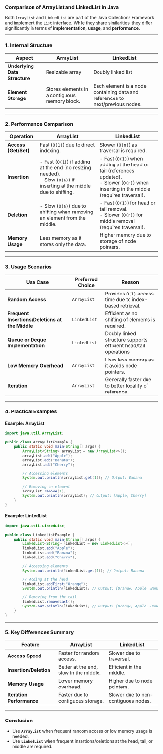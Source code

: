 ### **Comparison of ArrayList and LinkedList in Java**

Both `ArrayList` and `LinkedList` are part of the Java Collections Framework and implement the `List` interface. While they share similarities, they differ significantly in terms of **implementation**, **usage**, and **performance**.

---

### **1. Internal Structure**

| Aspect               | **ArrayList**                                              | **LinkedList**                                                  |
|----------------------|-----------------------------------------------------------|-----------------------------------------------------------------|
| **Underlying Data Structure** | Resizable array                                        | Doubly linked list                                              |
| **Element Storage**  | Stores elements in a contiguous memory block.              | Each element is a node containing data and references to next/previous nodes. |

---

### **2. Performance Comparison**

| Operation           | **ArrayList**                                            | **LinkedList**                                                 |
|---------------------|----------------------------------------------------------|----------------------------------------------------------------|
| **Access (Get/Set)** | Fast (`O(1)`) due to direct indexing.                    | Slower (`O(n)`) as traversal is required.                     |
| **Insertion**        | - Fast (`O(1)`) if adding at the end (no resizing needed).<br> - Slow (`O(n)`) if inserting at the middle due to shifting. | - Fast (`O(1)`) when adding at the head or tail (references updated).<br> - Slower (`O(n)`) when inserting in the middle (requires traversal). |
| **Deletion**         | - Slow (`O(n)`) due to shifting when removing an element from the middle. | - Fast (`O(1)`) for head or tail removal.<br> - Slower (`O(n)`) for middle removal (requires traversal). |
| **Memory Usage**     | Less memory as it stores only the data.                  | Higher memory due to storage of node pointers.                |

---

### **3. Usage Scenarios**

| Use Case                       | **Preferred Choice**                                 | **Reason**                                                     |
|--------------------------------|-----------------------------------------------------|---------------------------------------------------------------|
| **Random Access**              | `ArrayList`                                         | Provides `O(1)` access time due to index-based retrieval.     |
| **Frequent Insertions/Deletions at the Middle** | `LinkedList`                                       | Efficient as no shifting of elements is required.             |
| **Queue or Deque Implementation** | `LinkedList`                                       | Doubly linked structure supports efficient head/tail operations. |
| **Low Memory Overhead**        | `ArrayList`                                         | Uses less memory as it avoids node pointers.                  |
| **Iteration**                  | `ArrayList`                                         | Generally faster due to better locality of reference.         |

---

### **4. Practical Examples**

#### **Example: ArrayList**
```java
import java.util.ArrayList;

public class ArrayListExample {
    public static void main(String[] args) {
        ArrayList<String> arrayList = new ArrayList<>();
        arrayList.add("Apple");
        arrayList.add("Banana");
        arrayList.add("Cherry");

        // Accessing elements
        System.out.println(arrayList.get(1)); // Output: Banana

        // Removing an element
        arrayList.remove(1);
        System.out.println(arrayList); // Output: [Apple, Cherry]
    }
}
```

#### **Example: LinkedList**
```java
import java.util.LinkedList;

public class LinkedListExample {
    public static void main(String[] args) {
        LinkedList<String> linkedList = new LinkedList<>();
        linkedList.add("Apple");
        linkedList.add("Banana");
        linkedList.add("Cherry");

        // Accessing elements
        System.out.println(linkedList.get(1)); // Output: Banana

        // Adding at the head
        linkedList.addFirst("Orange");
        System.out.println(linkedList); // Output: [Orange, Apple, Banana, Cherry]

        // Removing from the tail
        linkedList.removeLast();
        System.out.println(linkedList); // Output: [Orange, Apple, Banana]
    }
}
```

---

### **5. Key Differences Summary**

| Feature                     | **ArrayList**                     | **LinkedList**                  |
|-----------------------------|------------------------------------|---------------------------------|
| **Access Speed**            | Faster for random access.         | Slower due to traversal.        |
| **Insertion/Deletion**      | Better at the end, slow in the middle. | Efficient in the middle.        |
| **Memory Usage**            | Lower memory overhead.            | Higher due to node pointers.    |
| **Iteration Performance**   | Faster due to contiguous storage. | Slower due to non-contiguous nodes. |

---

### **Conclusion**
- Use **`ArrayList`** when frequent random access or low memory usage is needed.
- Use **`LinkedList`** when frequent insertions/deletions at the head, tail, or middle are required.
